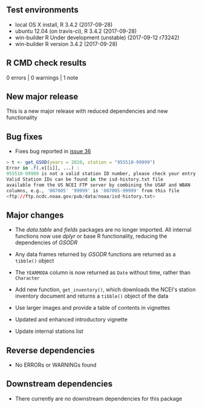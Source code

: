 ## Test environments  
* local OS X install, R 3.4.2 (2017-09-28)
* ubuntu 12.04 (on travis-ci), R 3.4.2 (2017-09-28)
* win-builder R Under development (unstable) (2017-09-12 r73242)
* win-builder R version 3.4.2 (2017-09-28)

## R CMD check results

0 errors | 0 warnings | 1 note

## New major release

This is a new major release with reduced dependencies and new functionality

## Bug fixes

- Fixes bug reported in [issue 36](https://github.com/ropensci/GSODR/issues/36)
```r
> t <- get_GSOD(years = 2010, station = "955510-99999")
Error in .f(.x[[i]], ...) : 
955510-99999 is not a valid station ID number, please check your entry.
Valid Station IDs can be found in the isd-history.txt file
available from the US NCEI FTP server by combining the USAF and WBAN
columns, e.g., '007005' '99999' is '007005-99999' from this file 
<ftp://ftp.ncdc.noaa.gov/pub/data/noaa/isd-history.txt>
```

## Major changes

- The _data.table_ and _fields_ packages are no longer imported. All internal
functions now use _dplyr_ or base R functionality, reducing the dependencies of
_GSODR_

- Any data frames returned by _GSODR_ functions are returned as a `tibble()`
object

- The `YEARMODA` column is now returned as `Date` without time, rather than
`Character`

- Add new function, `get_inventory()`, which downloads the NCEI's station
inventory document and returns a `tibble()` object of the data

- Use larger images and provide a table of contents in vignettes

- Updated and enhanced introductory vignette

- Update internal stations list

## Reverse dependencies

- No ERRORs or WARNINGs found

## Downstream dependencies

- There currently are no downstream dependencies for this package
